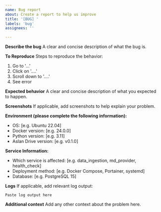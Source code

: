 ```yaml
---
name: Bug report
about: Create a report to help us improve
title: '[BUG] '
labels: 'bug'
assignees: ''

---
```


**Describe the bug**
A clear and concise description of what the bug is.

**To Reproduce**
Steps to reproduce the behavior:
1. Go to '...'
2. Click on '....'
3. Scroll down to '....'
4. See error

**Expected behavior**
A clear and concise description of what you expected to happen.

**Screenshots**
If applicable, add screenshots to help explain your problem.

**Environment (please complete the following information):**
- OS: [e.g. Ubuntu 22.04]
- Docker version: [e.g. 24.0.0]
- Python version: [e.g. 3.11]
- Aslan Drive version: [e.g. v0.1.0]

**Service Information:**
- Which service is affected: [e.g. data_ingestion, md_provider, health_check]
- Deployment method: [e.g. Docker Compose, Portainer, systemd]
- Database: [e.g. PostgreSQL 15]

**Logs**
If applicable, add relevant log output:
```
Paste log output here
```

**Additional context**
Add any other context about the problem here.